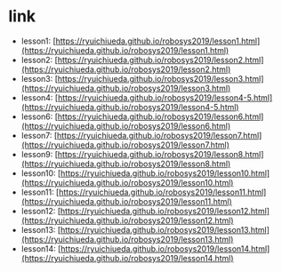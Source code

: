 # link

* lesson1: [https://ryuichiueda.github.io/robosys2019/lesson1.html](https://ryuichiueda.github.io/robosys2019/lesson1.html)
* lesson2: [https://ryuichiueda.github.io/robosys2019/lesson2.html](https://ryuichiueda.github.io/robosys2019/lesson2.html)
* lesson3: [https://ryuichiueda.github.io/robosys2019/lesson3.html](https://ryuichiueda.github.io/robosys2019/lesson3.html)
* lesson4: [https://ryuichiueda.github.io/robosys2019/lesson4-5.html](https://ryuichiueda.github.io/robosys2019/lesson4-5.html)
* lesson6: [https://ryuichiueda.github.io/robosys2019/lesson6.html](https://ryuichiueda.github.io/robosys2019/lesson6.html)
* lesson7: [https://ryuichiueda.github.io/robosys2019/lesson7.html](https://ryuichiueda.github.io/robosys2019/lesson7.html)
* lesson9: [https://ryuichiueda.github.io/robosys2019/lesson8.html](https://ryuichiueda.github.io/robosys2019/lesson8.html)
* lesson10: [https://ryuichiueda.github.io/robosys2019/lesson10.html](https://ryuichiueda.github.io/robosys2019/lesson10.html)
* lesson11: [https://ryuichiueda.github.io/robosys2019/lesson11.html](https://ryuichiueda.github.io/robosys2019/lesson11.html)
* lesson12: [https://ryuichiueda.github.io/robosys2019/lesson12.html](https://ryuichiueda.github.io/robosys2019/lesson12.html)
* lesson13: [https://ryuichiueda.github.io/robosys2019/lesson13.html](https://ryuichiueda.github.io/robosys2019/lesson13.html)
* lesson14: [https://ryuichiueda.github.io/robosys2019/lesson14.html](https://ryuichiueda.github.io/robosys2019/lesson14.html)

